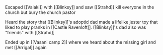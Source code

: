Escaped [[Valaki]] with [[Blinksy]] and saw [[Strahd]] kill everyone in the church but bury the church pastor

Heard the story that [[Blinksy]]'s adoptid dad made a lifelike jester toy that liked to play pranks in [[Castle Ravenloft]]. [[Blinksy]]'s dad also was "friends" with [[Strahd]]

Ended up in [[Vasani camp 2]] where we heard about the missing girl and met [[Arrigal]] again